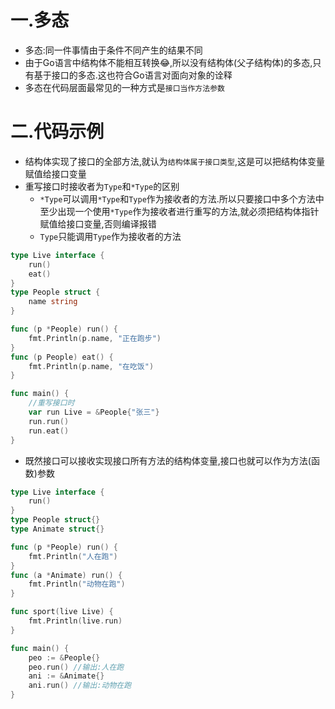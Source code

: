 # 一.多态

* 多态:同一件事情由于条件不同产生的结果不同
* 由于Go语言中结构体不能相互转换😂,所以没有结构体(父子结构体)的多态,只有基于接口的多态.这也符合Go语言对面向对象的诠释
* 多态在代码层面最常见的一种方式是`接口当作方法参数`


# 二.代码示例

* 结构体实现了接口的全部方法,就认为`结构体属于接口类型`,这是可以把结构体变量赋值给接口变量
* 重写接口时接收者为`Type`和`*Type`的区别
  * `*Type`可以调用`*Type`和`Type`作为接收者的方法.所以只要接口中多个方法中至少出现一个使用`*Type`作为接收者进行重写的方法,就必须把结构体指针赋值给接口变量,否则编译报错
  * `Type`只能调用`Type`作为接收者的方法

```go
type Live interface {
	run()
	eat()
}
type People struct {
	name string
}

func (p *People) run() {
	fmt.Println(p.name, "正在跑步")
}
func (p People) eat() {
	fmt.Println(p.name, "在吃饭")
}

func main() {
	//重写接口时
	var run Live = &People{"张三"}
	run.run()
	run.eat()
}
```

* 既然接口可以接收实现接口所有方法的结构体变量,接口也就可以作为方法(函数)参数

```go
type Live interface {
	run()
}
type People struct{}
type Animate struct{}

func (p *People) run() {
	fmt.Println("人在跑")
}
func (a *Animate) run() {
	fmt.Println("动物在跑")
}

func sport(live Live) {
	fmt.Println(live.run)
}

func main() {
	peo := &People{}
	peo.run() //输出:人在跑
	ani := &Animate{}
	ani.run() //输出:动物在跑
}
```